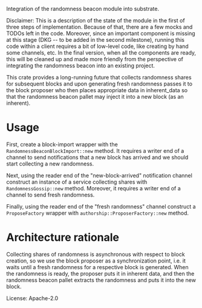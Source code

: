 Integration of the randomness beacon module into substrate.

Disclaimer: This is a description of the state of the module in the first of three steps of
implementation. Because of that, there are a few mocks and TODOs left in the code. Moreover, since
an important component is missing at this stage (DKG -- to be added in the second milestone), running
this code within a client requires a bit of low-level code, like creating by hand some channels, etc.
In the final version, when all the components are ready, this will be cleaned up and made more friendly
from the perspective of integrating the randomness beacon into an existing project.

This crate provides a long-running future that collects randomness shares for subsequent blocks and
upon generating fresh randomness passes it to the block proposer who then places appropriate data in
inherent_data so that the randomness beacon pallet may inject it into a new block (as an inherent).

# Usage

First, create a block-import wrapper with the `RandomnessBeaconBlockImport::new` method. It requires
a writer end of a channel to send notifications that a new block has arrived and we should start
collecting a new randomness.

Next, using the reader end of the "new-block-arrived" notification channel construct an instance of
a service collecting shares with `RandomnessGossip::new` method. Moreover, it requires a writer end of
a channel to send fresh randomness.

Finally, using the reader end of the "fresh randomness" channel construct a `ProposeFactory` wrapper
with `authorship::ProposerFactory::new` method.

# Architecture rationale

Collecting shares of randomness is asynchronous with respect to block creation, so we use the block
proposer as a synchronization point, i.e. it waits until a fresh randomness for a respective block is
generated. When the randomness is ready, the proposer puts it in inherent data, and then the
randomness beacon pallet extracts the randomness and puts it into the new block.

License: Apache-2.0

